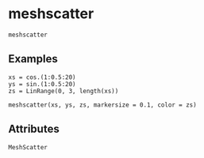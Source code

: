 # meshscatter

```@shortdocs
meshscatter
```


## Examples

```@figure backend=GLMakie
xs = cos.(1:0.5:20)
ys = sin.(1:0.5:20)
zs = LinRange(0, 3, length(xs))

meshscatter(xs, ys, zs, markersize = 0.1, color = zs)
```

## Attributes

```@attrdocs
MeshScatter
```
